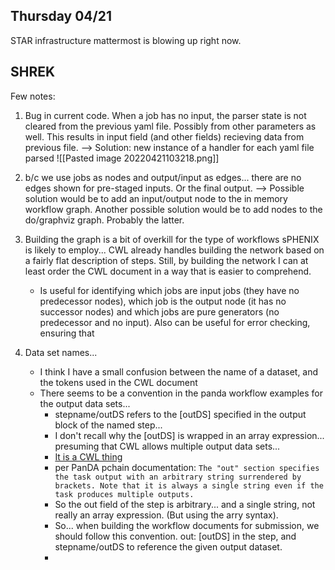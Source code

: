 ## Thursday 04/21

STAR infrastructure mattermost is blowing up right now.

SHREK
---



Few notes:

1) Bug in current code.  When a job has no input, the parser state is not cleared from the previous yaml file.  Possibly from other parameters as well.  This results in input field (and other fields) recieving data from previous file.
	--> Solution: new instance of a handler for each yaml file parsed
	![[Pasted image 20220421103218.png]]
	
2) b/c we use jobs as nodes and output/input as edges... there are no edges shown for pre-staged inputs.  Or the final output.
	--> Possible solution would be to add an input/output node to the in memory workflow graph.  Another possible solution would be to add nodes to the do/graphviz graph.  Probably the latter.
	
3) Building the graph is a bit of overkill for the type of workflows sPHENIX is likely to employ... CWL already handles building the network based on a fairly flat description of steps.  Still, by building the network I can at least order the CWL document in a way that is easier to comprehend.  
	- Is useful for identifying which jobs are input jobs (they have no predecessor nodes), which job is the output node (it has no successor nodes) and which jobs are pure generators (no predecessor and no input).  Also can be useful for error checking, ensuring that 
4) Data set names... 
	- I think I have a small confusion between the name of a dataset, and the tokens used in the CWL document
	- There seems to be a convention in the panda workflow examples for the output data sets...
		- stepname/outDS refers to the [outDS] specified in the output block of the named step... 
		- I don't recall why the [outDS] is wrapped in an array expression... presuming that CWL allows multiple output data sets...
		- [It is a CWL thing](https://www.commonwl.org/user_guide/21-1st-workflow/index.html)
		- per PanDA pchain documentation: `The "out" section specifies the task output with an arbitrary string surrendered by brackets. Note that it is always a single string even if the task produces multiple outputs.`
		- So the out field of the step is arbitrary... and a single string, not really an array expression.  (But using the arry syntax).  
		- So... when building the workflow documents for submission, we should follow this convention.  out: [outDS] in the step, and stepname/outDS to reference the given output dataset.
		- 
	
